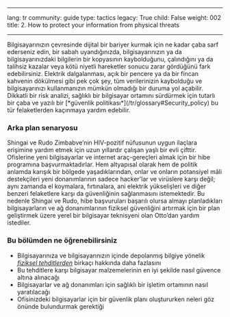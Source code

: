 

---

lang: tr
community: guide
type: tactics
legacy: True
child: False
weight: 002
title: 2. How to protect your information from physical threats

---

<p>
Bilgisayarınızın çevresinde dijital bir bariyer kurmak için ne kadar çaba sarf ederseniz edin, bir sabah uyandığınızda, bilgisayarınızın ya da bilgisayarınızdaki bilgilerin bir kopyasının kaybolduğunu, çalındığını ya da talihsiz kazalar veya kötü niyetli hareketler sonucu zarar gördüğünü fark edebilirsiniz. Elektrik dalgalanması, açık bir pencere ya da bir fincan kahvenin dökülmesi gibi pek çok şey, tüm verilerinizin kaybolduğu ve bilgisayarınızı kullanmanızın mümkün olmadığı bir duruma yol açabilir. Dikkatli bir risk analizi, sağlıklı bir bilgisayar ortamını sürdürmek için tutarlı bir çaba ve yazılı bir [*güvenlik politikası*](/tr/glossary#Security_policy) bu tür felaketlerden kaçınmaya yardım edebilir. 



### Arka plan senaryosu ###
<div class=background markdown=1>
Shingai ve Rudo Zimbabve’nin HIV-pozitif nüfusunun uygun ilaçlara erişimine yardım etmek için uzun yıllardır çalışan yaşlı bir evli çifttir. Ofislerine yeni bilgisayarlar ve internet araç-gereçleri almak için bir hibe programına başvurmaktadırlar. Hem altyapısal olarak hem de politik anlamda karışık bir bölgede yaşadıklarından, onlar ve onların potansiyel mâli destekçileri yeni donanımlarının sadece hacker'lar ve virüslere karşı değil; aynı zamanda el koymalara, fırtınalara, ani elektrik yükselişleri ve diğer benzeri felaketlere karşı da güvenliğinin sağlanmasını istemektedir. Bu nedenle Shingai ve Rudo, hibe başvuruları başarılı olursa almayı planladıkları bilgisayarların ve ağ donanımlarının fiziksel güvenliğini artırmak için bir plan geliştirmek üzere yerel bir bilgisayar teknisyeni olan Otto’dan yardım istediler.
</div>



### Bu bölümden ne öğrenebilirsiniz ###

- Bilgisayarınıza ve bilgisayarınızın içinde depolanmış bilgiye yönelik [*fiziksel tehditlerden*](/tr/glossary#Physical_threats) birkaçı hakkında daha fazlasını
- Bu tehditlere karşı bilgisayar malzemelerinin en iyi şekilde nasıl güvence altına alınacağı
- Bilgisayarlar ve ağ donanımları için sağlıklı bir işletim ortamının nasıl yaratılacağı
- Ofisinizdeki bilgisayarlar için bir güvenlik planı oluştururken neleri göz önünde bulundurmak gerektiği


